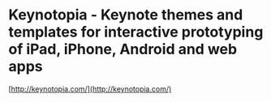<!--
id: 1027059778
link: http://tumblr.atmos.org/post/1027059778/keynotopia-keynote-themes-and-templates-for
slug: keynotopia-keynote-themes-and-templates-for
date: Sat Aug 28 2010 14:12:40 GMT-0700 (PDT)
publish: 2010-08-028
tags: 
title: Keynotopia - Keynote themes and templates for interactive prototyping of iPad, iPhone, Android and web apps
-->


Keynotopia - Keynote themes and templates for interactive prototyping of iPad, iPhone, Android and web apps
===========================================================================================================

[http://keynotopia.com/](http://keynotopia.com/)

